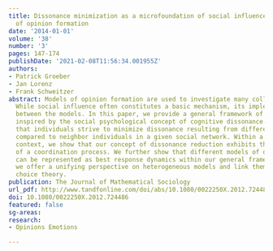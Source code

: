 ```yaml
---
title: Dissonance minimization as a microfoundation of social influence in models
  of opinion formation
date: '2014-01-01'
volume: '38'
number: '3'
pages: 147-174
publishDate: '2021-02-08T11:56:34.001955Z'
authors:
- Patrick Groeber
- Jan Lorenz
- Frank Schweitzer
abstract: Models of opinion formation are used to investigate many collective phenomena.
  While social influence often constitutes a basic mechanism, its implementation differs
  between the models. In this paper, we provide a general framework of social influence
  inspired by the social psychological concept of cognitive dissonance.We only premise
  that individuals strive to minimize dissonance resulting from different opinions
  compared to neighbor individuals in a given social network. Within a game theoretic
  context, we show that our concept of dissonance reduction exhibits the basic properties
  of a coordination process. We further show that different models of opinion formation
  can be represented as best response dynamics within our general framework. Thus,
  we offer a unifying perspective on heterogeneous models and link them to rational
  choice theory.
publication: The Journal of Mathematical Sociology
url_pdf: http://www.tandfonline.com/doi/abs/10.1080/0022250X.2012.724486#.VZ-81LwtWnw
doi: 10.1080/0022250X.2012.724486
featured: false
sg-areas:
research: 
- Opinions Emotions

---
```

